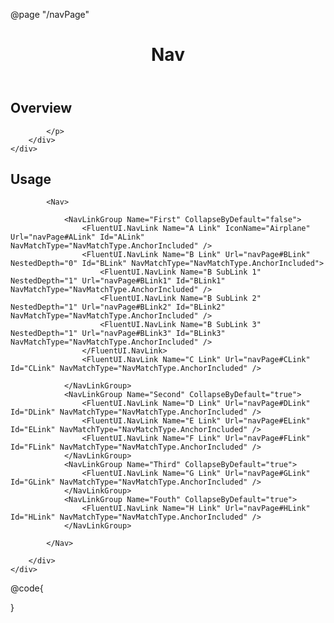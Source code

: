 ﻿@page "/navPage"

<header class="root">
    <h1 class="title">Nav</h1>
</header>
<div class="section" style="transition-delay: 0s;">
    <div id="overview" tabindex="-1">
        <h2 class="subHeading hiddenContent">Overview</h2>
    </div>
    <div class="content">
        <div class="ms-Markdown">
            <p>

            </p>
        </div>
    </div>
</div>
<div class="section" style="transition-delay: 0s;">
    <div id="overview" tabindex="-1">
        <h2 class="subHeading">Usage</h2>
    </div>
    <div>
        <div class="subSection">

            <Nav>

                <NavLinkGroup Name="First" CollapseByDefault="false">
                    <FluentUI.NavLink Name="A Link" IconName="Airplane" Url="navPage#ALink" Id="ALink" NavMatchType="NavMatchType.AnchorIncluded" />
                    <FluentUI.NavLink Name="B Link" Url="navPage#BLink" NestedDepth="0" Id="BLink" NavMatchType="NavMatchType.AnchorIncluded">
                        <FluentUI.NavLink Name="B SubLink 1" NestedDepth="1" Url="navPage#BLink1" Id="BLink1" NavMatchType="NavMatchType.AnchorIncluded" />
                        <FluentUI.NavLink Name="B SubLink 2" NestedDepth="1" Url="navPage#BLink2" Id="BLink2" NavMatchType="NavMatchType.AnchorIncluded" />
                        <FluentUI.NavLink Name="B SubLink 3" NestedDepth="1" Url="navPage#BLink3" Id="BLink3" NavMatchType="NavMatchType.AnchorIncluded" />
                    </FluentUI.NavLink>
                    <FluentUI.NavLink Name="C Link" Url="navPage#CLink" Id="CLink" NavMatchType="NavMatchType.AnchorIncluded" />

                </NavLinkGroup>
                <NavLinkGroup Name="Second" CollapseByDefault="true">
                    <FluentUI.NavLink Name="D Link" Url="navPage#DLink" Id="DLink" NavMatchType="NavMatchType.AnchorIncluded" />
                    <FluentUI.NavLink Name="E Link" Url="navPage#ELink" Id="ELink" NavMatchType="NavMatchType.AnchorIncluded" />
                    <FluentUI.NavLink Name="F Link" Url="navPage#FLink" Id="FLink" NavMatchType="NavMatchType.AnchorIncluded" />
                </NavLinkGroup>
                <NavLinkGroup Name="Third" CollapseByDefault="true">
                    <FluentUI.NavLink Name="G Link" Url="navPage#GLink" Id="GLink" NavMatchType="NavMatchType.AnchorIncluded" />
                </NavLinkGroup>
                <NavLinkGroup Name="Fouth" CollapseByDefault="true">
                    <FluentUI.NavLink Name="H Link" Url="navPage#HLink" Id="HLink" NavMatchType="NavMatchType.AnchorIncluded" />
                </NavLinkGroup>

            </Nav>

        </div>
    </div>
</div>

@code{


}
